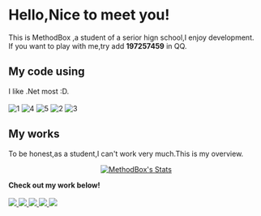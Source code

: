 # Hello,Nice to meet you!
This is MethodBox ,a student of a serior hign school,I enjoy development.<br>
If you want to play with me,try add **197257459** in QQ.
## My code using
I like .Net most :D.<br><br>
![1](https://img.shields.io/badge/python-3.9-orange?style=for-the-badge&logo=python&logoColor=orange) ![4](https://img.shields.io/badge/csharp-9.0-green?style=for-the-badge&logo=csharp&logoColor=green) ![5](https://img.shields.io/badge/ruby-3.1.2-red?style=for-the-badge&logo=ruby&logoColor=red)
![2](https://img.shields.io/badge/.Net%20Framework-4.7.2-blue) ![3](https://img.shields.io/badge/.Net-6.0-blue) 
## My works
To be honest,as a student,I can't work very much.This is my overview.
<p align="center">
  <a href="https://github.com/Charmve" class="rich-diff-level-one">
    <img src="https://github-readme-stats.vercel.app/api?username=MethodBoxAwA&title_color=333&text_color=777" alt="MethodBox's Stats" >
    <!-- &hide=issues
    <img src="https://github-readme-stats.vercel.app/api?username=MethodBoxAwA&hide=issues&title_color=333&text_color=777" alt="MethodBox's Stats" >
    -->
  </a>
</p>
<p>
    <strong>Check out my work below!</strong>
  <br><br>
  <a href="https://github.com/MethodBoxAwA">
    <img src="https://badges.strrl.dev/visits/MethodBoxAwA/MethodBoxAwA?style=flat-square&color=black&logo=github">
  </a>
  <a href="https://github.com/MethodBoxAwA">
    <img src="https://badges.strrl.dev/years/MethodBoxAwA?style=flat-square&color=black&logo=github">
  </a>
  <a href="https://github.com/MethodBoxAwA?tab=repositories">
    <img src="https://badges.strrl.dev/repos/MethodBoxAwA?style=flat-square&color=black&logo=github">
  </a>
  <a href="https://gist.github.com/MethodBoxAwA">
    <img src="https://badges.strrl.dev/gists/Charmve?style=flat-square&color=black&logo=github">
  </a>
  <a href="https://github.com/MethodBoxAwA">
    <img src="https://badges.strrl.dev/commits/monthly/MethodBoxAwA?style=flat-square&color=black&logo=github">
  </a>
</p>
